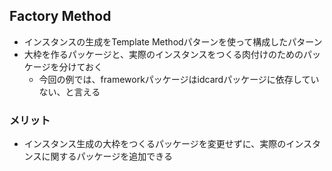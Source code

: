 ## Factory Method
- インスタンスの生成をTemplate Methodパターンを使って構成したパターン
- 大枠を作るパッケージと、実際のインスタンスをつくる肉付けのためのパッケージを分けておく
    - 今回の例では、frameworkパッケージはidcardパッケージに依存していない、と言える

### メリット
- インスタンス生成の大枠をつくるパッケージを変更せずに、実際のインスタンスに関するパッケージを追加できる
